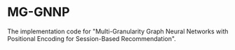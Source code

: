 # MG-GNNP
 The implementation code for "Multi-Granularity Graph Neural Networks with Positional Encoding for Session-Based Recommendation".
